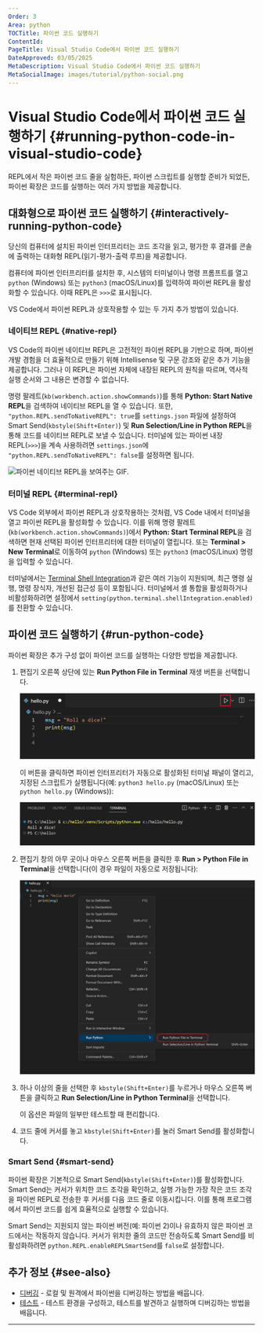 ```yaml
---
Order: 3
Area: python
TOCTitle: 파이썬 코드 실행하기
ContentId:
PageTitle: Visual Studio Code에서 파이썬 코드 실행하기
DateApproved: 03/05/2025
MetaDescription: Visual Studio Code에서 파이썬 코드 실행하기
MetaSocialImage: images/tutorial/python-social.png
---
```


# Visual Studio Code에서 파이썬 코드 실행하기 {#running-python-code-in-visual-studio-code}

REPL에서 작은 파이썬 코드 줄을 실험하든, 파이썬 스크립트를 실행할 준비가 되었든, 파이썬 확장은 코드를 실행하는 여러 가지 방법을 제공합니다.

## 대화형으로 파이썬 코드 실행하기 {#interactively-running-python-code}

당신의 컴퓨터에 설치된 파이썬 인터프리터는 코드 조각을 읽고, 평가한 후 결과를 콘솔에 출력하는 대화형 REPL(읽기-평가-출력 루프)을 제공합니다.

컴퓨터에 파이썬 인터프리터를 설치한 후, 시스템의 터미널이나 명령 프롬프트를 열고 `python` (Windows) 또는 `python3` (macOS/Linux)를 입력하여 파이썬 REPL을 활성화할 수 있습니다. 이때 REPL은 `>>>`로 표시됩니다.

VS Code에서 파이썬 REPL과 상호작용할 수 있는 두 가지 추가 방법이 있습니다.

### 네이티브 REPL {#native-repl}

VS Code의 파이썬 네이티브 REPL은 고전적인 파이썬 REPL을 기반으로 하며, 파이썬 개발 경험을 더 효율적으로 만들기 위해 Intellisense 및 구문 강조와 같은 추가 기능을 제공합니다. 그러나 이 REPL은 파이썬 자체에 내장된 REPL의 원칙을 따르며, 역사적 실행 순서와 그 내용은 변경할 수 없습니다.

명령 팔레트(`kb(workbench.action.showCommands)`)를 통해 **Python: Start Native REPL**을 검색하여 네이티브 REPL을 열 수 있습니다. 또한, `"python.REPL.sendToNativeREPL": true`를 `settings.json` 파일에 설정하여 Smart Send(`kbstyle(Shift+Enter)`) 및 **Run Selection/Line in Python REPL**을 통해 코드를 네이티브 REPL로 보낼 수 있습니다. 터미널에 있는 파이썬 내장 REPL(`>>>`)을 계속 사용하려면 `settings.json`에 `"python.REPL.sendToNativeREPL": false`를 설정하면 됩니다.

![파이썬 네이티브 REPL을 보여주는 GIF.](images/shared/nativeREPL-demo.gif)

### 터미널 REPL {#terminal-repl}

VS Code 외부에서 파이썬 REPL과 상호작용하는 것처럼, VS Code 내에서 터미널을 열고 파이썬 REPL을 활성화할 수 있습니다. 이를 위해 명령 팔레트(`kb(workbench.action.showCommands)`)에서 **Python: Start Terminal REPL**을 검색하면 현재 선택된 파이썬 인터프리터에 대한 터미널이 열립니다. 또는 **Terminal > New Terminal**로 이동하여 `python` (Windows) 또는 `python3` (macOS/Linux) 명령을 입력할 수 있습니다.

터미널에서는 [Terminal Shell Integration](https://code.visualstudio.com/docs/terminal/shell-integration)과 같은 여러 기능이 지원되며, 최근 명령 실행, 명령 장식자, 개선된 접근성 등이 포함됩니다. 터미널에서 셸 통합을 활성화하거나 비활성화하려면 설정에서 `setting(python.terminal.shellIntegration.enabled)`를 전환할 수 있습니다.

## 파이썬 코드 실행하기 {#run-python-code}

파이썬 확장은 추가 구성 없이 파이썬 코드를 실행하는 다양한 방법을 제공합니다.

1. 편집기 오른쪽 상단에 있는 **Run Python File in Terminal** 재생 버튼을 선택합니다.

    ![터미널에서 파이썬 파일 실행 버튼 사용하기](images/tutorial/run-python-file-in-terminal-button.png)

    이 버튼을 클릭하면 파이썬 인터프리터가 자동으로 활성화된 터미널 패널이 열리고, 지정된 스크립트가 실행됩니다(예: `python3 hello.py` (macOS/Linux) 또는 `python hello.py` (Windows)):

    ![파이썬 터미널에서의 프로그램 출력](images/tutorial/output-in-terminal.png)

2. 편집기 창의 아무 곳이나 마우스 오른쪽 버튼을 클릭한 후 **Run > Python File in Terminal**을 선택합니다(이 경우 파일이 자동으로 저장됩니다):

   ![파이썬 편집기에서 터미널에서 파이썬 파일 실행 명령](images/tutorial/run-python-file-in-terminal.png)

3. 하나 이상의 줄을 선택한 후 `kbstyle(Shift+Enter)`를 누르거나 마우스 오른쪽 버튼을 클릭하고 **Run Selection/Line in Python Terminal**을 선택합니다.

    이 옵션은 파일의 일부만 테스트할 때 편리합니다.

4. 코드 줄에 커서를 놓고 `kbstyle(Shift+Enter)`를 눌러 Smart Send를 활성화합니다.

### Smart Send {#smart-send}

파이썬 확장은 기본적으로 Smart Send(`kbstyle(Shift+Enter)`)를 활성화합니다. Smart Send는 커서가 위치한 코드 조각을 확인하고, 실행 가능한 가장 작은 코드 조각을 파이썬 REPL로 전송한 후 커서를 다음 코드 줄로 이동시킵니다. 이를 통해 프로그램에서 파이썬 코드를 쉽게 효율적으로 실행할 수 있습니다.

Smart Send는 지원되지 않는 파이썬 버전(예: 파이썬 2)이나 유효하지 않은 파이썬 코드에서는 작동하지 않습니다. 커서가 위치한 줄의 코드만 전송하도록 Smart Send를 비활성화하려면 `python.REPL.enableREPLSmartSend`를 `false`로 설정합니다.

## 추가 정보 {#see-also}

- [디버깅](/docs/python/debugging.md) - 로컬 및 원격에서 파이썬을 디버깅하는 방법을 배웁니다.
- [테스트](/docs/python/testing.md) - 테스트 환경을 구성하고, 테스트를 발견하고 실행하며 디버깅하는 방법을 배웁니다.
---
